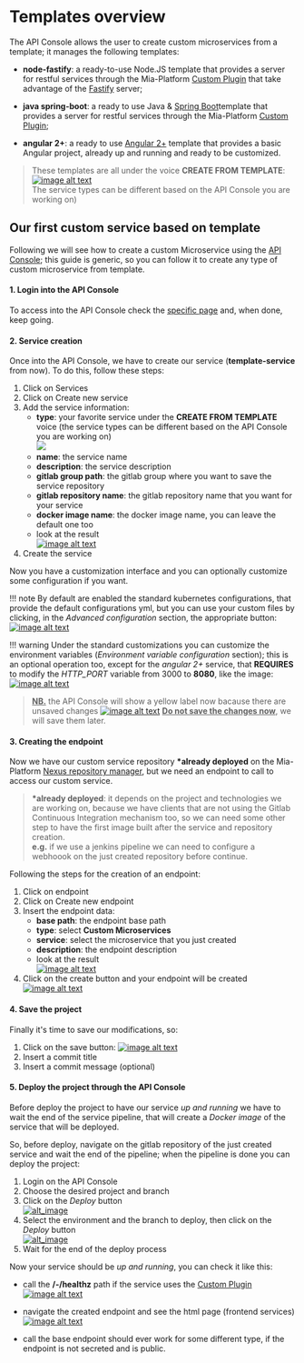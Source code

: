 # Templates overview

The API Console allows the user to create custom microservices from a template;
it manages the following templates:

 * **node-fastify**: a ready-to-use Node.JS template that provides a server for restful services through the Mia-Platform [Custom Plugin](/development_suite/api-console/api-design/plugin_baas_4/#factory-esposta-da-custom-plugin-lib) that take advantage of the <a href="https://www.fastify.io/" target="_blank">Fastify</a> server;

 * **java spring-boot**: a ready to use Java & <a href="https://spring.io/projects/spring-boot" target="_blank">Spring Boot</a>template that provides a server for restful services through the Mia-Platform [Custom Plugin](/development_suite/api-console/api-design/plugin_baas_4/#factory-esposta-da-custom-plugin-lib);

 * **angular 2+**: a ready to use <a href="https://angular.io/" target="_blank">Angular 2+</a> template that provides a basic Angular project, already up and running and ready to be customized.

> These templates are all under the voice **CREATE FROM TEMPLATE**:
> [![image alt text](img/Service_create_from_template.png)](img/Service_create_from_template.png)<br>
> The service types can be different based on the API Console you are working on)

## Our first custom service based on template

Following we will see how to create a custom Microservice using the [API Console](/development_suite/overview-dev-suite/); this guide is generic, so you can follow it to create any type of custom microservice from template.

#### 1. Login into the API Console
To access into the API Console check the [specific page](/development_suite/api-console/accedi_apiconsole/) and, when done, keep going.

#### 2. Service creation
Once into the API Console, we have to create our service (__template-service__ from now).
To do this, follow these steps:

 1. Click on Services
 2. Click on Create new service
 3. Add the service information:
    * **type**: your favorite service under the __CREATE FROM TEMPLATE__ voice (the service types can be different based on the API Console you are working on)<br>![](img/Service_create_from_template.png)
    * **name**: the service name
    * **description**: the service description
    * **gitlab group path**: the gitlab group where you want to save the service repository
    * **gitlab repository name**: the gitlab repository name that you want for your service
    * **docker image name**: the docker image name, you can leave the default one too
    * look at the result<br>[![image alt text](img/Service_from_template_creation_page.png)](img/Service_from_template_creation_page.png)
 4. Create the service

Now you have a customization interface and you can optionally customize some configuration if you want.

!!! note
    By default are enabled the standard kubernetes configurations, that provide the default configurations yml, but you can use your custom files by clicking, in the *Advanced configuration* section, the appropriate button:<br>[![image alt text](img/api-console-new-service-custom-k8s-conf.png)](img/api-console-new-service-custom-k8s-conf.png)

!!! warning
    Under the standard customizations you can customize the environment variables (*Environment variable configuration* section); this is an optional operation too, except for the *angular 2+* service, that **REQUIRES** to modify the *HTTP_PORT* variable from 3000 to **8080**, like the image:<br>[![image alt text](img/api-console-new-service-environments.png)](img/api-console-new-service-environments.png)

> <u>**NB.**</u> the API Console will show a yellow label now bacause there are unsaved changes
>[![image alt text](img/API_console_unsaved_changes.png)](img/API_console_unsaved_changes.png)
> <u>**Do not save the changes now**</u>, we will save them later.

#### 3. Creating the endpoint

Now we have our custom service repository __*already deployed__ on the Mia-Platform <a href="https://nexus.mia-platform.eu/" target="_blank">Nexus repository manager</a>, but we need an endpoint to call to access our custom service.

>__*already deployed__: it depends on the project and technologies we are working on, because we have clients that are not using the Gitlab Continuous Integration mechanism too, so we can need some other step to have the first image built after the service and repository creation.<br>
>**e.g.** if we use a jenkins pipeline we can need to configure a webhoook on the just created repository before continue.

Following the steps for the creation of an endpoint:

 1. Click on endpoint
 2. Click on Create new endpoint
 3. Insert the endpoint data:
    * **base path**: the endpoint base path
    * **type**: select __Custom Microservices__
    * **service**: select the microservice that you just created
    * **description**: the endpoint description
    * look at the result<br>[![image alt text](img/Endpoint_custom_microservices_creation.png)](img/Endpoint_custom_microservices_creation.png)
 4. Click on the create button and your endpoint will be created<br>[![image alt text](img/Endpoint_custom_microservices_created.png)](img/Endpoint_custom_microservices_created.png)

#### 4. Save the project
Finally it's time to save our modifications, so:

1. Click on the save button: [![image alt text](img/commit_and_generate.png)](img/commit_and_generate.png)
2. Insert a commit title
3. Insert a commit message (optional)

#### 5. Deploy the project through the API Console

Before deploy the project to have our service _up and running_ we have to wait the end of the service pipeline, that will create a _Docker image_ of the service that will be deployed.

So, before deploy, navigate on the gitlab repository of the just created service and wait the end of the pipeline; when the pipeline is done you can deploy the project:

1. Login on the API Console
2. Choose the desired project and branch
3. Click on the _Deploy_ button<br>[![alt_image](img/api-console-menu.png)](img/api-console-menu.png)
4. Select the environment and the branch to deploy, then click on the _Deploy_ button<br>[![alt_image](img/api-console-deploy-project.png)](img/api-console-deploy-project.png)
5. Wait for the end of the deploy process

Now your service should be _up and running_, you can check it like this:

* call the **/-/healthz** path if the service uses the [Custom Plugin](/development_suite/api-console/api-design/plugin_baas_4/#factory-esposta-da-custom-plugin-lib)<br>[![image alt text](img/healthz_response.png)](img/healthz_response.png)<br>

* navigate the created endpoint and see the html page (frontend services)<br>[![image alt text](img/angular_template_page.png)](img/angular_template_page.png)
* call the base endpoint should ever work for some different type, if the endpoint is not secreted and is public.
